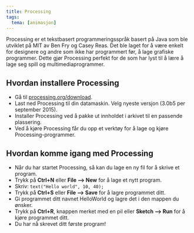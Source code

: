 ```yaml
---
title: Processing
tags:
  tema: [animasjon]
---
```


Processing er et tekstbasert programmeringsspråk basert på Java som
ble utviklet på MIT av Ben Fry og Casey Reas. Det ble laget for å være
enkelt for designere og andre som ikke har programmert før, å lage
grafiske programmer. Dette gjør Processing perfekt for de som har lyst
til å lære å lage seg spill og multimediaprogrammer.

## Hvordan installere Processing

- Gå til [processing.org/download](https://processing.org/download).
- Last ned Processing til din datamaskin. Velg nyeste versjon (3.0b5
  per september 2015).
- Installer Processing ved å pakke ut innholdet i arkivet til en
  passende plassering.
- Ved å kjøre Processing får du opp et verktøy for å lage og kjøre
  Processing-programmer.

## Hvordan komme igang med Processing

- Når du har startet Processing, så kan du lage en ny fil for å skrive et program.
- Trykk på **Ctrl+N** eller **File --> New** for å lage et nytt program.
- Skriv: `text("Hello world", 10, 40);`
- Trykk på **Ctrl+S** eller **File --> Save** for å lagre programmet ditt.
- Gi programmet ditt navnet HelloWorld og lagre det i den mappen du ønsker.
- Trykk på **Ctrl+R**, knappen merket med en pil eller **Sketch --> Run**
  for å kjøre programmet ditt.
- Du har nå skrevet ditt første program!
